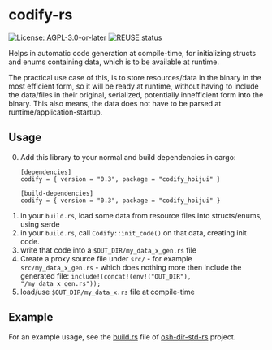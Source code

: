 <!--
SPDX-FileCopyrightText: 2022 - 2023 Robin Vobruba <hoijui.quaero@gmail.com>

SPDX-License-Identifier: CC0-1.0
-->

# codify-rs

[![License: AGPL-3.0-or-later](
    https://img.shields.io/badge/License-AGPL%203.0+-blue.svg)](
    LICENSE.txt)
[![REUSE status](
    https://api.reuse.software/badge/github.com/hoijui/codify-rs)](
    https://api.reuse.software/info/github.com/hoijui/codify-rs)

Helps in automatic code generation at compile-time,
for initializing structs and enums containing data,
which is to be available at runtime.

The practical use case of this,
is to store resources/data in the binary in the most efficient form,
so it will be ready at runtime,
without having to include the data/files
in their original, serialized, potentially innefficient form
into the binary.
This also means, the data does not have to be parsed
at runtime/application-startup.

## Usage

0. Add this library to your normal and build dependencies in cargo:
    ```
    [dependencies]
    codify = { version = "0.3", package = "codify_hoijui" }

    [build-dependencies]
    codify = { version = "0.3", package = "codify_hoijui" }
    ```
1. in your `build.rs`, load some data from resource files
    into structs/enums, using serde
2. in your `build.rs`, call `Codify::init_code()` on that data,
    creating init code.
3. write that code into a `$OUT_DIR/my_data_x_gen.rs` file
4. Create a proxy source file under `src/` -
    for example `src/my_data_x_gen.rs` -
    which does nothing more then include the generated file:
    `include!(concat!(env!("OUT_DIR"), "/my_data_x_gen.rs"));`
5. load/use `$OUT_DIR/my_data_x.rs` file at compile-time

## Example

For an example usage,
see the [build.rs](
https://github.com/hoijui/osh-dir-std-rs/blob/master/build.rs)
file of [osh-dir-std-rs](
https://github.com/hoijui/osh-dir-std-rs/) project.
